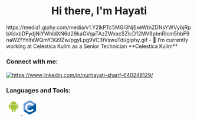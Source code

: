 <h1 align="center">Hi there, I'm Hayati</h1>
https://media1.giphy.com/media/v1.Y2lkPTc5MGI3NjExeWtnZDNsYWVybjRpbXdxbDFydjNiYWhldXN6d29kaGVqaTAzZWxxcSZlcD12MV9pbnRlcm5hbF9naWZfYnlfaWQmY3Q9Zw/pgyLpg9VC3tVswuTdi/giphy.gif
- 🔭 I’m currently working at Celestica Kulim as a Senior Technician **Celestica Kulim**

<h3 align="left">Connect with me:</h3>
<p align="left">
<a href="https://linkedin.com/in/https://www.linkedin.com/in/nurhayati-sharif-640248129/" target="blank"><img align="center" src="https://raw.githubusercontent.com/rahuldkjain/github-profile-readme-generator/master/src/images/icons/Social/linked-in-alt.svg" alt="https://www.linkedin.com/in/nurhayati-sharif-640248129/" height="30" width="40" /></a>
</p>

<h3 align="left">Languages and Tools:</h3>
<p align="left"> <a href="https://developer.android.com" target="_blank" rel="noreferrer"> <img src="https://raw.githubusercontent.com/devicons/devicon/master/icons/android/android-original-wordmark.svg" alt="android" width="40" height="40"/> </a> <a href="https://www.cprogramming.com/" target="_blank" rel="noreferrer"> <img src="https://raw.githubusercontent.com/devicons/devicon/master/icons/c/c-original.svg" alt="c" width="40" height="40"/> </a> </p>
